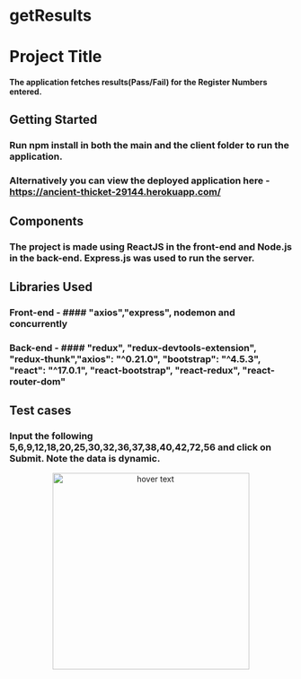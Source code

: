 # getResults

# Project Title
#### The application fetches results(Pass/Fail) for the Register Numbers entered. 


## Getting Started
### Run **npm install** in both the main and the client folder to run the application.
### Alternatively you can view the deployed application here - https://ancient-thicket-29144.herokuapp.com/


## Components
### The project is made using ReactJS in the front-end and Node.js in the back-end. Express.js was used to run the server.


## Libraries Used
### Front-end - #### "axios","express", nodemon and concurrently

### Back-end - #### "redux", "redux-devtools-extension", "redux-thunk","axios": "^0.21.0", "bootstrap": "^4.5.3", "react": "^17.0.1", "react-bootstrap", "react-redux", "react-router-dom"

## Test cases

### Input the following 5,6,9,12,18,20,25,30,32,36,37,38,40,42,72,56 and click on Submit. Note the data is dynamic.
    
<p align="center">
  <img src="https://drive.google.com/file/d/1ir2VL1Ve8vff0ulhrhj2OWdK_I-WN-q_/view?usp=sharing" width="350" title="hover text"></img>
</p>


